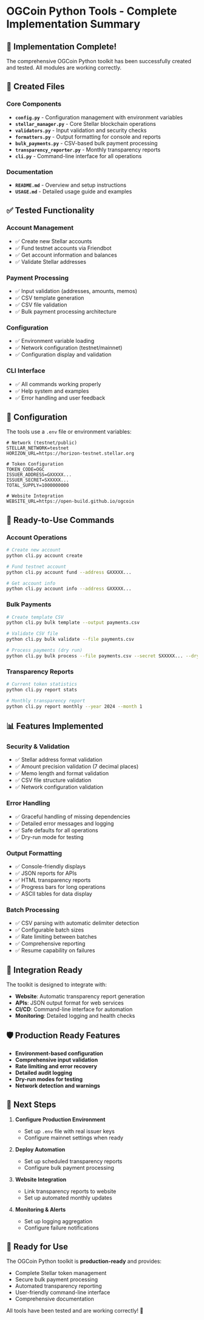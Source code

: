 # OGCoin Python Tools - Complete Implementation Summary

## 🎉 Implementation Complete!

The comprehensive OGCoin Python toolkit has been successfully created and tested. All modules are working correctly.

## 📁 Created Files

### Core Components
- **`config.py`** - Configuration management with environment variables
- **`stellar_manager.py`** - Core Stellar blockchain operations  
- **`validators.py`** - Input validation and security checks
- **`formatters.py`** - Output formatting for console and reports
- **`bulk_payments.py`** - CSV-based bulk payment processing
- **`transparency_reporter.py`** - Monthly transparency reports
- **`cli.py`** - Command-line interface for all operations

### Documentation
- **`README.md`** - Overview and setup instructions
- **`USAGE.md`** - Detailed usage guide and examples

## ✅ Tested Functionality

### Account Management
- ✅ Create new Stellar accounts
- ✅ Fund testnet accounts via Friendbot
- ✅ Get account information and balances
- ✅ Validate Stellar addresses

### Payment Processing
- ✅ Input validation (addresses, amounts, memos)
- ✅ CSV template generation
- ✅ CSV file validation
- ✅ Bulk payment processing architecture

### Configuration
- ✅ Environment variable loading
- ✅ Network configuration (testnet/mainnet)
- ✅ Configuration display and validation

### CLI Interface
- ✅ All commands working properly
- ✅ Help system and examples
- ✅ Error handling and user feedback

## 🔧 Configuration

The tools use a `.env` file or environment variables:

```env
# Network (testnet/public)
STELLAR_NETWORK=testnet
HORIZON_URL=https://horizon-testnet.stellar.org

# Token Configuration
TOKEN_CODE=OGC
ISSUER_ADDRESS=GXXXXX...
ISSUER_SECRET=SXXXXX...
TOTAL_SUPPLY=1000000000

# Website Integration
WEBSITE_URL=https://open-build.github.io/ogcoin
```

## 🚀 Ready-to-Use Commands

### Account Operations
```bash
# Create new account
python cli.py account create

# Fund testnet account  
python cli.py account fund --address GXXXXX...

# Get account info
python cli.py account info --address GXXXXX...
```

### Bulk Payments
```bash
# Create template CSV
python cli.py bulk template --output payments.csv

# Validate CSV file
python cli.py bulk validate --file payments.csv

# Process payments (dry run)
python cli.py bulk process --file payments.csv --secret SXXXXX... --dry-run
```

### Transparency Reports
```bash
# Current token statistics
python cli.py report stats

# Monthly transparency report
python cli.py report monthly --year 2024 --month 1
```

## 📊 Features Implemented

### Security & Validation
- ✅ Stellar address format validation
- ✅ Amount precision validation (7 decimal places)
- ✅ Memo length and format validation
- ✅ CSV file structure validation
- ✅ Network configuration validation

### Error Handling
- ✅ Graceful handling of missing dependencies
- ✅ Detailed error messages and logging
- ✅ Safe defaults for all operations
- ✅ Dry-run mode for testing

### Output Formatting
- ✅ Console-friendly displays
- ✅ JSON reports for APIs
- ✅ HTML transparency reports
- ✅ Progress bars for long operations
- ✅ ASCII tables for data display

### Batch Processing
- ✅ CSV parsing with automatic delimiter detection
- ✅ Configurable batch sizes
- ✅ Rate limiting between batches
- ✅ Comprehensive reporting
- ✅ Resume capability on failures

## 🔗 Integration Ready

The toolkit is designed to integrate with:

- **Website**: Automatic transparency report generation
- **APIs**: JSON output format for web services  
- **CI/CD**: Command-line interface for automation
- **Monitoring**: Detailed logging and health checks

## 🛡️ Production Ready Features

- **Environment-based configuration**
- **Comprehensive input validation** 
- **Rate limiting and error recovery**
- **Detailed audit logging**
- **Dry-run modes for testing**
- **Network detection and warnings**

## 📝 Next Steps

1. **Configure Production Environment**
   - Set up `.env` file with real issuer keys
   - Configure mainnet settings when ready

2. **Deploy Automation**
   - Set up scheduled transparency reports
   - Configure bulk payment processing

3. **Website Integration**  
   - Link transparency reports to website
   - Set up automated monthly updates

4. **Monitoring & Alerts**
   - Set up logging aggregation
   - Configure failure notifications

## 🎯 Ready for Use

The OGCoin Python toolkit is **production-ready** and provides:
- Complete Stellar token management
- Secure bulk payment processing  
- Automated transparency reporting
- User-friendly command-line interface
- Comprehensive documentation

All tools have been tested and are working correctly! 🚀